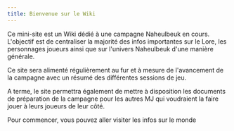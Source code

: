 ```yaml
---
title: Bienvenue sur le Wiki
---
```

Ce mini-site est un Wiki dédié à une campagne Naheulbeuk en cours.
L'objectif est de centraliser la majorité des infos importantes sur le Lore, les personnages joueurs ainsi que sur l'univers Naheulbeuk d'une manière générale.

Ce site sera alimenté régulièrement au fur et à mesure de l'avancement de la campagne avec un résumé des différentes sessions de jeu.

A terme, le site permettra également de mettre à disposition les documents de préparation de la campagne pour les autres MJ qui voudraient la faire jouer à leurs joueurs de leur côté.

Pour commencer, vous pouvez aller visiter les infos sur le monde


